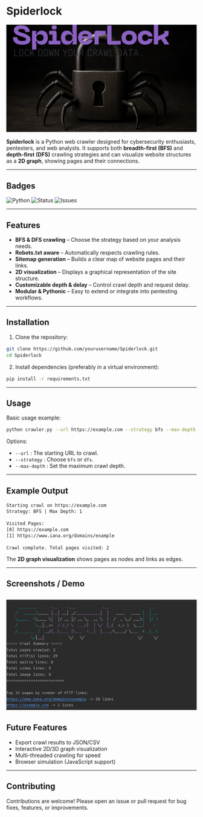 # Spiderlock

![Logo](images/SpiderLock.png) 

**Spiderlock** is a Python web crawler designed for cybersecurity enthusiasts, pentesters, and web analysts. It supports both **breadth-first (BFS)** and **depth-first (DFS)** crawling strategies and can visualize website structures as a **2D graph**, showing pages and their connections.

---

## Badges

![Python](https://img.shields.io/badge/python-3.11-blue)
![Status](https://img.shields.io/badge/status-active-brightgreen)
![Issues](https://img.shields.io/github/issues/sherlock2215/SpiderLock)

---

## Features

- **BFS & DFS crawling** – Choose the strategy based on your analysis needs.
- **Robots.txt aware** – Automatically respects crawling rules.
- **Sitemap generation** – Builds a clear map of website pages and their links.
- **2D visualization** – Displays a graphical representation of the site structure.
- **Customizable depth & delay** – Control crawl depth and request delay.
- **Modular & Pythonic** – Easy to extend or integrate into pentesting workflows.

---

## Installation

1. Clone the repository:
```bash
git clone https://github.com/yourusername/Spiderlock.git
cd Spiderlock
```

2. Install dependencies (preferably in a virtual environment):
```bash
pip install -r requirements.txt
```

---

## Usage

Basic usage example:
```bash
python crawler.py --url https://example.com --strategy bfs --max-depth 2
```

Options:
- `--url` : The starting URL to crawl.
- `--strategy` : Choose `bfs` or `dfs`.
- `--max-depth` : Set the maximum crawl depth.

---

## Example Output

```
Starting crawl on https://example.com
Strategy: BFS | Max Depth: 1

Visited Pages:
[0] https://example.com
[1] https://www.iana.org/domains/example

Crawl complete. Total pages visited: 2
```

The **2D graph visualization** shows pages as nodes and links as edges.

---

## Screenshots / Demo

![Demo](images/quick_crawl.png) 
---

## Future Features

- Export crawl results to JSON/CSV
- Interactive 2D/3D graph visualization
- Multi-threaded crawling for speed
- Browser simulation (JavaScript support)

---

## Contributing

Contributions are welcome! Please open an issue or pull request for bug fixes, features, or improvements.
